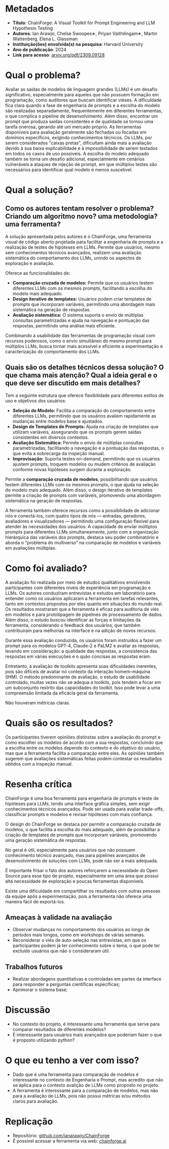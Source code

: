 # Metadados

* **Título**: ChainForge: A Visual Toolkit for Prompt Engineering and LLM Hypothesis Testing
* **Autores**: Ian Arawjo, Chelse Swoopes∗, Priyan Vaithilingam∗, Martin Wattenberg, Elena L. Glassman 
* **Instituição(ões) envolvida(s) na pesquisa**: Harvard University
* **Ano de publicação**: 2024
* **Link para acesso**: [arxiv.org/pdf/2309.09128](https://arxiv.org/pdf/2309.09128)

# Qual o problema?

Avaliar as saídas de modelos de linguagem grandes (LLMs) é um desafio significativo, especialmente para aqueles que não possuem formação em programação, como auditores que buscam identificar viéses. A dificuldade fica clara quando a fase de engenharia de prompts e a escolha do modelo são realizadas separadamente, frequentemente em diferentes ferramentas, o que complica o pipeline de desenvolvimento. Além disso, encontrar um prompt que produza saídas consistentes e de qualidade se tornou uma tarefa onerosa, gerando até um mercado próprio. 
As ferramentas disponíveis para avaliação geralmente são fechadas ou focadas em domínios específicos, exigindo conhecimentos técnicos. Os LLMs, por serem considerados "caixas pretas", dificultam ainda mais a avaliação devido à sua baixa explicabilidade e à impossibilidade de serem testados em todos os casos de uso possíveis. A escolha do modelo adequado também se torna um desafio adicional, especialmente em cenários vulneráveis a ataques de injeção de prompt, em que múltiplos testes são necessários para identificar qual modelo é menos suscetível.


# Qual a solução?

## Como os autores tentam resolver o problema? Criando um algoritmo novo? uma metodologia? uma ferramenta? 
A solução apresentada pelos autores é o ChainForge, uma ferramenta visual de código aberto projetada para facilitar a engenharia de prompts e a realização de testes de hipóteses em LLMs. Permite que usuários, mesmo sem conhecimentos técnicos avançados, realizem uma avaliação sistemática do comportamento dos LLMs, unindo os aspectos de exploração e avaliação. 

Oferece as funcionalidades de:
* **Comparação cruzada de modelos:** Permite que os usuários testem diferentes LLMs com os mesmos prompts, facilitando a escolha do modelo mais adequado.
* **Design iterativo de templates:** Usuários podem criar templates de prompts que incorporam variáveis, permitindo uma abordagem mais sistemática na geração de respostas.
* **Avaliação sistemática:** O sistema suporta o envio de múltiplas consultas parametrizadas e ajuda na navegação e pontuação das respostas, permitindo uma análise mais eficiente.

Combinando a usabilidade das ferramentas de programação visual com recursos poderosos, como o envio simultâneo do mesmo prompt para múltiplos LLMs, busca tornar mais acessível e eficiente a experimentação e caracterização do comportamento dos LLMs.


## Quais são os detalhes técnicos dessa solução? O que chama mais atenção? Qual a ideia geral e o que deve ser discutido em mais detalhes?

Tem a seguinte estrutura que oferece flexibilidade para diferentes estilos de uso e objetivos dos usuários:
* **Seleção de Modelo:** Facilita a comparação do comportamento entre diferentes LLMs, permitindo que os usuários avaliem rapidamente as mudanças entre modelos base e ajustados.
* **Design de Templates de Prompts:** Ajuda na criação de templates que utilizam variáveis, assegurando que os prompts gerem saídas consistentes em diversos contextos.
* **Avaliação Sistemática:** Permite o envio de múltiplas consultas parametrizadas, facilitando a navegação e a pontuação das respostas, o que evita a sobrecarga da inspeção manual.
* **Improvisação:** Suporta testes on-demand, permitindo que os usuários ajustem prompts, troquem modelos ou mudem critérios de avaliação conforme novas hipóteses surgem durante a exploração.

Permite a **comparação cruzada de modelos**, possibilitando que usuários testem diferentes LLMs com os mesmos prompts, o que ajuda na seleção do modelo mais adequado. Além disso, o design iterativo de templates permite a criação de prompts com variáveis, promovendo uma abordagem sistemática na geração de respostas.

A ferramenta também oferece recursos como a possibilidade de adicionar nós e conectá-los, com quatro tipos de nós — entradas, geradores, avaliadores e visualizadores — permitindo uma configuração flexível para atender às necessidades dos usuários. A capacidade de enviar múltiplos prompts para diferentes LLMs simultaneamente, junto com a organização hierárquica das variáveis dos prompts, destaca seu poder combinatório e aborda o “problema do multiverso” na comparação de modelos e variáveis em avaliações múltiplas.


# Como foi avaliado?

A avaliação foi realizada por meio de estudos qualitativos envolvendo participantes com diferentes níveis de experiência em programação e LLMs. Os autores conduziram entrevistas e estudos em laboratório para entender como os usuários aplicaram a ferramenta em tarefas relevantes, tanto em contextos propostos por eles quanto em situações do mundo real. Os resultados mostraram que a ferramenta é eficaz para auditoria de viés em modelos e para prototipagem de pipelines de processamento de dados. Além disso, o estudo buscou identificar as forças e limitações da ferramenta, considerando o feedback dos usuários, que também contribuíram para melhorias na interface e na adição de novos recursos.

Durante essa avaliação conduzida, os usuários foram instruídos a fazer um prompt para os modelos GPT-4, Claude-2 e PaLM2 e avaliar as respostas, levando em consideração: a qualidade das respostas, a consistencia das respostas em várias execuções e o quão concisas as respostas eram.

Entretanto, a avaliação de toolkits apresenta suas dificuldades inerentes, pois são difíceis de avaliar no contexto da interação homem-máquina (IHM). O método predominante de avaliação, o estudo de usabilidade controlado, muitas vezes não se adequa a toolkits, pois tendem a focar em um subconjunto restrito das capacidades do toolkit. Isso pode levar a uma compreensão limitada da eficácia geral da ferramenta. 

Não houveram métricas claras.


# Quais são os resultados?
Os participantes tiverem opiniões distinstas sobre a avaliação do prompt e como escolher os modelos de acordo com a sua respostas, concluindo que a escolha entre os modelos depende do contexto e do objetivo do usuário, mas que a ferramenta facilita a comparação entre eles. As opiniões também sugerem que avaliações sistemáticas feitas podem contestar os resultados obtidos com a inspeção manual.


# Resenha crítica

ChainForge é uma boa ferramenta para engenharia de prompts e teste de hipóteses para LLMs, tendo uma interface gráfica simples, sem exigir conhecimentos técnicos avançados. Pode ser usada para avaliar trade-offs, classificar prompts e modelos e revisar hipóteses com mais confiança. 

O design do ChainForge se destaca por permitir a comparação cruzada de modelos, o que facilita a escolha do mais adequado, além de possibilitar a criação de templates de prompts que incorporam variáveis, promovendo uma geração sistemática de respostas. 

No geral é útil, especialmente para usuários que não possuem conhecimento técnico avançado, mas para pipelines avançados de desenvolvimento de soluções com LLMs, pode não ser a mais adequada.

É importante frisar o fato dos autores reforçarem a necessidade do Open Source para esse tipo de projeto, especialmente em uma área que possui alta necessidade de exploração e poucas ferramentas disponíveis.

Existe uma dificuldade em compartilhar os resultados com outras pessoas da equipe após a experimentação, pois a ferramenta não oferece uma maneira fácil de exportá-los.


## Ameaças à validade na avaliação
* Observar mudanças no comportamento dos usuários ao longo de períodos mais longos, como em workshops de várias semanas.
* Reconsiderar o viés de auto-seleção nas entrevistas, em que os participantes podem já ter conhecimento sobre o tema, o que pode ter excluído usuários que não o consideraram útil.


## Trabalhos futuros
* Realizar abordagens quantitativas e controladas em partes da interface para responder a perguntas científicas específicas;
* Aprimorar o sistema base;


# Discussão

* No contexto do projeto, é interessante uma ferramenta que serve para comparar resultados de diferentes modelos?
* É interessante para usuários mais avançados que poderiam fazer o que é proposto utilizando python?

# O que eu tenho a ver com isso?

* Dado que é uma ferramenta para comparação de modelos é interessante no contexto de Engenharia e Prompt, mas acredito que não se aplica para o contexto avalição de LLMs como proposto no projeto.
* A ferramenta é interessante para a comparação de modelos, mas não para a avaliação de LLMs, pois não possui métricas e/ou métodos claros para avaliação.

# Replicação

* Repositório: [github.com/ianarawjo/ChainForge](https://github.com/ianarawjo/ChainForge)
* É possível acessar a ferramenta via web: [chainforge.ai](https://chainforge.ai/)